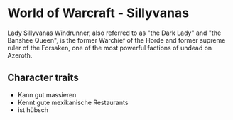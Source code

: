 # World of Warcraft - Sillyvanas
Lady Sillyvanas Windrunner, also referred to as "the Dark Lady" and "the Banshee Queen", is the former Warchief of the Horde and former supreme ruler of the Forsaken, one of the most powerful factions of undead on Azeroth.

## Character traits
* Kann gut massieren
* Kennt gute mexikanische Restaurants
* ist hübsch